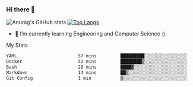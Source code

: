 ### Hi there 👋

![Anurag's GitHub stats](https://github-readme-stats.vercel.app/api?username=MatteoIorio11&show_icons=true&theme=dark) 
[![Top Langs](https://github-readme-stats.vercel.app/api/top-langs/?username=MatteoIorio11&theme=dark)](https://github.com/MatteoIorio11/github-readme-stats)

- 🌱 I’m currently learning Engineering and Computer Science :)

<!--
**MatteoIorio11/MatteoIorio11** is a ✨ _special_ ✨ repository because its `README.md` (this file) appears on your GitHub profile.

Here are some ideas to get you started:

- 🔭 I’m currently working on ...
- 🌱 I’m currently learning ...
- 👯 I’m looking to collaborate on ...
- 🤔 I’m looking for help with ...
- 💬 Ask me about ...
- 📫 How to reach me: ...
- 😄 Pronouns: ...
- ⚡ Fun fact: ...
-->
My Stats
<!--START_SECTION:waka-->

```txt
YAML                       57 mins         █████████░░░░░░░░░░░░░░░░   36.51 %
Docker                     52 mins         ████████▒░░░░░░░░░░░░░░░░   33.19 %
Bash                       28 mins         ████▓░░░░░░░░░░░░░░░░░░░░   18.25 %
Markdown                   14 mins         ██▒░░░░░░░░░░░░░░░░░░░░░░   09.50 %
Git Config                 1 min           ▒░░░░░░░░░░░░░░░░░░░░░░░░   00.89 %
```

<!--END_SECTION:waka-->
